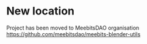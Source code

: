 # New location
Project has been moved to MeebitsDAO organisation
https://github.com/meebitsdao/meebits-blender-utils
